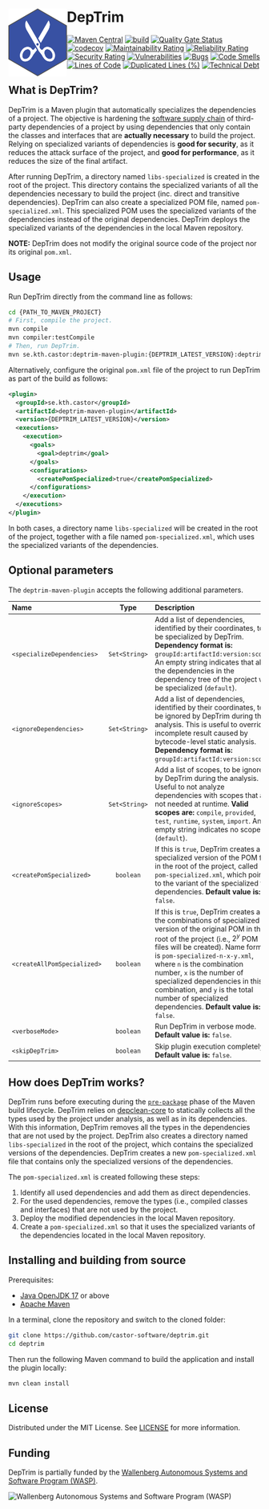# DepTrim <img src=".img/logo.svg" align="left" height="135px" alt="DepTrim logo"/>

[![Maven Central](https://img.shields.io/maven-central/v/se.kth.castor/deptrim-maven-plugin.svg)](https://search.maven.org/search?q=g:se.kth.castor%20AND%20a:deptrim*)
[![build](https://github.com/castor-software/deptrim/actions/workflows/build.yml/badge.svg)](https://github.com/castor-software/deptrim/actions/workflows/build.yml)
[![Quality Gate Status](https://sonarcloud.io/api/project_badges/measure?project=castor-software_deptrim&metric=alert_status)](https://sonarcloud.io/dashboard?id=castor-software_deptrim)
[![codecov](https://codecov.io/gh/castor-software/deptrim/branch/main/graph/badge.svg?token=L70YMFGJ4D)](https://codecov.io/gh/castor-software/deptrim)
[![Maintainability Rating](https://sonarcloud.io/api/project_badges/measure?project=castor-software_deptrim&metric=sqale_rating)](https://sonarcloud.io/dashboard?id=castor-software_deptrim)
[![Reliability Rating](https://sonarcloud.io/api/project_badges/measure?project=castor-software_deptrim&metric=reliability_rating)](https://sonarcloud.io/dashboard?id=castor-software_deptrim)
[![Security Rating](https://sonarcloud.io/api/project_badges/measure?project=castor-software_deptrim&metric=security_rating)](https://sonarcloud.io/dashboard?id=castor-software_deptrim)
[![Vulnerabilities](https://sonarcloud.io/api/project_badges/measure?project=castor-software_deptrim&metric=vulnerabilities)](https://sonarcloud.io/dashboard?id=castor-software_deptrim)
[![Bugs](https://sonarcloud.io/api/project_badges/measure?project=castor-software_deptrim&metric=bugs)](https://sonarcloud.io/dashboard?id=castor-software_deptrim)
[![Code Smells](https://sonarcloud.io/api/project_badges/measure?project=castor-software_deptrim&metric=code_smells)](https://sonarcloud.io/dashboard?id=castor-software_deptrim)
[![Lines of Code](https://sonarcloud.io/api/project_badges/measure?project=castor-software_deptrim&metric=ncloc)](https://sonarcloud.io/dashboard?id=castor-software_deptrim)
[![Duplicated Lines (%)](https://sonarcloud.io/api/project_badges/measure?project=castor-software_deptrim&metric=duplicated_lines_density)](https://sonarcloud.io/dashboard?id=castor-software_deptrim)
[![Technical Debt](https://sonarcloud.io/api/project_badges/measure?project=castor-software_deptrim&metric=sqale_index)](https://sonarcloud.io/dashboard?id=castor-software_deptrim)

## What is DepTrim?

DepTrim is a Maven plugin that automatically specializes the dependencies of a project.
The objective is hardening the [software supply chain](https://www.cesarsotovalero.net/blog/the-software-supply-chain.html) of third-party dependencies of a project by using dependencies that only contain the classes and interfaces that are **actually necessary** to build the project.
Relying on specialized variants of dependencies is **good for security**, as it reduces the attack surface of the project, and **good for performance**, as it reduces the size of the final artifact.

After running DepTrim, a directory named `libs-specialized` is created in the root of the project.
This directory contains the specialized variants of all the dependencies necessary to build the project (inc. direct and transitive dependencies).
DepTrim can also create a specialized POM file, named `pom-specialized.xml`.
This specialized POM uses the specialized variants of the dependencies instead of the original dependencies.
DepTrim deploys the specialized variants of the dependencies in the local Maven repository.

**NOTE:** DepTrim does not modify the original source code of the project nor its original `pom.xml`.

## Usage

Run DepTrim directly from the command line as follows:

```bash
cd {PATH_TO_MAVEN_PROJECT}
# First, compile the project.
mvn compile   
mvn compiler:testCompile
# Then, run DepTrim.
mvn se.kth.castor:deptrim-maven-plugin:{DEPTRIM_LATEST_VERSION}:deptrim -DcreatePomSpecialized=true
```

Alternatively, configure the original `pom.xml` file of the project to run DepTrim as part of the build as follows:

```xml
<plugin>
  <groupId>se.kth.castor</groupId>
  <artifactId>deptrim-maven-plugin</artifactId>
  <version>{DEPTRIM_LATEST_VERSION}</version>
  <executions>
    <execution>
      <goals>
        <goal>deptrim</goal>
      </goals>
      <configurations>
        <createPomSpecialized>true</createPomSpecialized>
      </configurations>
    </execution>
  </executions>
</plugin>
```

In both cases, a directory name `libs-specialized` will be created in the root of the project, together with a file named `pom-specialized.xml`, which uses the specialized variants of the dependencies.

## Optional parameters

The `deptrim-maven-plugin` accepts the following additional parameters.

| Name                        |     Type      | Description                                                                                                                                                                                                                                                                                                                                                                                                        | 
|:----------------------------|:-------------:|:-------------------------------------------------------------------------------------------------------------------------------------------------------------------------------------------------------------------------------------------------------------------------------------------------------------------------------------------------------------------------------------------------------------------| 
| `<specializeDependencies>`  | `Set<String>` | Add a list of dependencies, identified by their coordinates, to be specialized by DepTrim. **Dependency format is:** `groupId:artifactId:version:scope`. An empty string indicates that all the dependencies in the dependency tree of the project will be specialized (`default`).                                                                                                                                |
| `<ignoreDependencies>`      | `Set<String>` | Add a list of dependencies, identified by their coordinates, to be ignored by DepTrim during the analysis. This is useful to override incomplete result caused by bytecode-level static analysis. **Dependency format is:** `groupId:artifactId:version:scope`.                                                                                                                                                    |
| `<ignoreScopes>`            | `Set<String>` | Add a list of scopes, to be ignored by DepTrim during the analysis. Useful to not analyze dependencies with scopes that are not needed at runtime. **Valid scopes are:** `compile`, `provided`, `test`, `runtime`, `system`, `import`. An empty string indicates no scopes (`default`).                                                                                                                            |
| `<createPomSpecialized>`    |   `boolean`   | If this is `true`, DepTrim creates a specialized version of the POM file in the root of the project, called `pom-specialized.xml`, which points to the variant of the specialized the dependencies. **Default value is:** `false`.                                                                                                                                                                                 |
| `<createAllPomSpecialized>` |   `boolean`   | If this is `true`, DepTrim creates all the combinations of specialized version of the original POM in the root of the project (i.e., $2^y$ POM files will be created). Name format is `pom-specialized-n-x-y.xml`, where `n` is the combination number, `x` is the number of specialized dependencies in this combination, and `y` is the total number of specialized dependencies. **Default value is:** `false`. |
| `<verboseMode>`             |   `boolean`   | Run DepTrim in verbose mode. **Default value is:** `false`.                                                                                                                                                                                                                                                                                                                                                        |
| `<skipDepTrim>`             |   `boolean`   | Skip plugin execution completely. **Default value is:** `false`.                                                                                                                                                                                                                                                                                                                                                   |

## How does DepTrim works?

DepTrim runs before executing during the [`pre-package`](https://maven.apache.org/guides/introduction/introduction-to-the-lifecycle.html#some-phases-are-not-usually-called-from-the-command-line) phase of the Maven build lifecycle. 
DepTrim relies on [depclean-core](https://github.com/castor-software/depclean) to statically collects all the types used by the project under analysis, as well as in its dependencies. 
With this information, DepTrim removes all the types in the dependencies that are not used by the project.
DepTrim also creates a directory named `libs-specialized` in the root of the project, which contains the specialized versions of the dependencies.
DepTrim creates a new `pom-specialized.xml` file that contains only the specialized versions of the dependencies.

The `pom-specialized.xml` is created following these steps:

1. Identify all used dependencies and add them as direct dependencies.
2. For the used dependencies, remove the types (i.e., compiled classes and interfaces) that are not used by the project.
3. Deploy the modified dependencies in the local Maven repository.
4. Create a `pom-specialized.xml` so that it uses the specialized variants of the dependencies located in the local Maven repository.

## Installing and building from source

Prerequisites:

- [Java OpenJDK 17](https://openjdk.java.net) or above
- [Apache Maven](https://maven.apache.org/)

In a terminal, clone the repository and switch to the cloned folder:

```bash
git clone https://github.com/castor-software/deptrim.git
cd deptrim
```

Then run the following Maven command to build the application and install the plugin locally:

```bash
mvn clean install
```

## License

Distributed under the MIT License. See [LICENSE](https://github.com/castor-software/depclean/blob/master/LICENSE.md) for more information.

## Funding

DepTrim is partially funded by the [Wallenberg Autonomous Systems and Software Program (WASP)](https://wasp-sweden.org).

<img src="https://github.com/castor-software/depclean/blob/master/.img/wasp.svg" height="50px" alt="Wallenberg Autonomous Systems and Software Program (WASP)"/>
